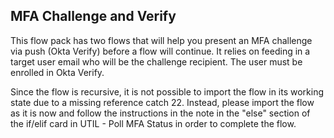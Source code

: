 ## MFA Challenge and Verify

This flow pack has two flows that will help you present an MFA challenge via push (Okta Verify) before a flow will continue. It relies on feeding in a target user email who will be the challenge recipient. The user must be enrolled in Okta Verify.

Since the flow is recursive, it is not possible to import the flow in its working state due to a missing reference catch 22. Instead, please import the flow as it is now and follow the instructions in the note in the "else" section of the if/elif card in UTIL - Poll MFA Status in order to complete the flow.
